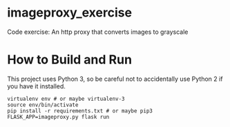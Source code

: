 # imageproxy_exercise

Code exercise: An http proxy that converts images to grayscale

# How to Build and Run

This project uses Python 3, so be careful not to accidentally use Python 2 if you have it installed.

    virtualenv env # or maybe virtualenv-3
    source env/bin/activate
    pip install -r requirements.txt # or maybe pip3
    FLASK_APP=imageproxy.py flask run
